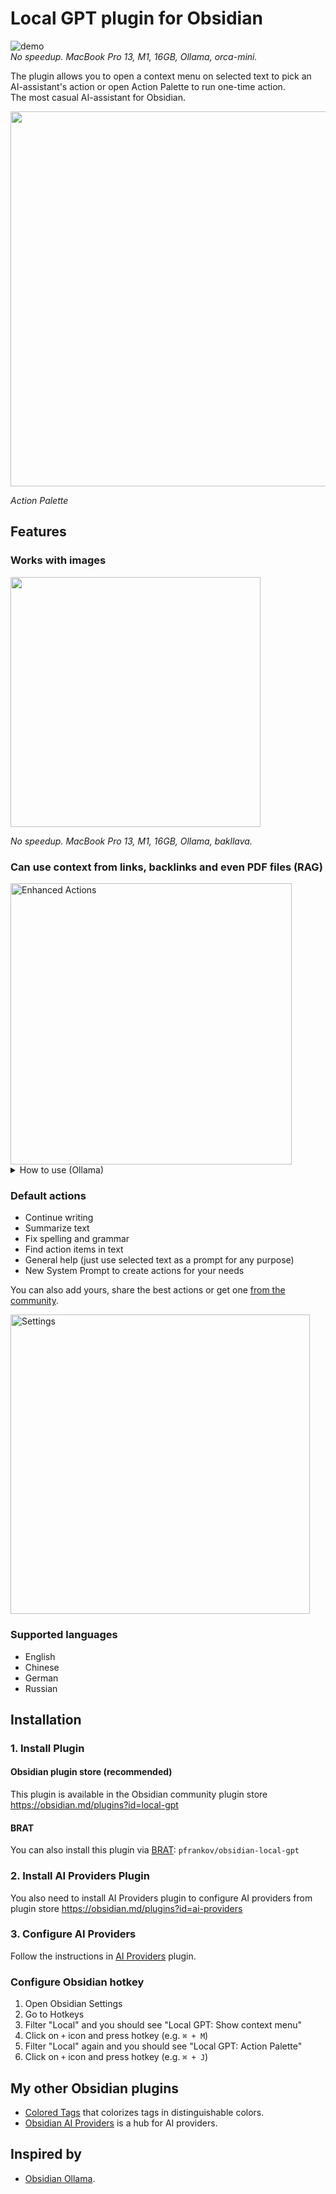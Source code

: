 # Local GPT plugin for Obsidian

![demo](https://github.com/pfrankov/obsidian-local-gpt/assets/584632/724d4399-cb6c-4531-9f04-a1e5df2e3dad)  
_No speedup. MacBook Pro 13, M1, 16GB, Ollama, orca-mini._ 

The plugin allows you to open a context menu on selected text to pick an AI-assistant's action or open Action Palette to run one-time action.  
The most casual AI-assistant for Obsidian.

<img width="600" alt="" src="https://github.com/user-attachments/assets/8d32dc1d-9431-4a16-9336-c45e853a3242">  

_Action Palette_

## Features
### Works with images  
<img width="400" src="https://github.com/pfrankov/obsidian-local-gpt/assets/584632/a05d68fa-5419-4386-ac43-82b9513999ad">  

_No speedup. MacBook Pro 13, M1, 16GB, Ollama, bakllava._

### Can use context from links, backlinks and even PDF files (RAG)  
<img width="450" alt="Enhanced Actions" src="https://github.com/user-attachments/assets/5fa2ed36-0ef5-43b0-8f16-07588f76d780">
<details>
  <summary>How to use (Ollama)</summary>
  <p>
    1. Install Embedding model:
  </p>
  <ul>
    <li>For English: <code>ollama pull nomic-embed-text</code> (fastest)</li>
    <li>For other languages: <code>ollama pull bge-m3</code> (slower, but more accurate)</li>
  </ul>
  <p>
    2. Select Embedding provider in plugin's settings and try to use the largest model with largest context window.
  </p>
</details>

### Default actions
- Continue writing
- Summarize text
- Fix spelling and grammar
- Find action items in text
- General help (just use selected text as a prompt for any purpose)
- New System Prompt to create actions for your needs

You can also add yours, share the best actions or get one [from the community](https://github.com/pfrankov/obsidian-local-gpt/discussions/2).

<img width="479" alt="Settings" src="https://github.com/user-attachments/assets/5337e74c-864b-45cb-82e0-2c32bbbfa3ed" />

### Supported languages
- English
- Chinese
- German
- Russian

## Installation
### 1. Install Plugin
#### Obsidian plugin store (recommended)
This plugin is available in the Obsidian community plugin store https://obsidian.md/plugins?id=local-gpt

#### BRAT
You can also install this plugin via [BRAT](https://obsidian.md/plugins?id=obsidian42-brat): `pfrankov/obsidian-local-gpt`

### 2. Install AI Providers Plugin
You also need to install AI Providers plugin to configure AI providers from plugin store https://obsidian.md/plugins?id=ai-providers

### 3. Configure AI Providers
Follow the instructions in [AI Providers](https://github.com/pfrankov/obsidian-ai-providers#create-ai-provider) plugin.

### Configure Obsidian hotkey
1. Open Obsidian Settings
2. Go to Hotkeys
3. Filter "Local" and you should see "Local GPT: Show context menu"
4. Click on `+` icon and press hotkey (e.g. `⌘ + M`)
5. Filter "Local" again and you should see "Local GPT: Action Palette"
4. Click on `+` icon and press hotkey (e.g. `⌘ + J`)

## My other Obsidian plugins
- [Colored Tags](https://github.com/pfrankov/obsidian-colored-tags) that colorizes tags in distinguishable colors. 
- [Obsidian AI Providers](https://github.com/pfrankov/obsidian-ai-providers) is a hub for AI providers.

## Inspired by
- [Obsidian Ollama](https://github.com/hinterdupfinger/obsidian-ollama).
